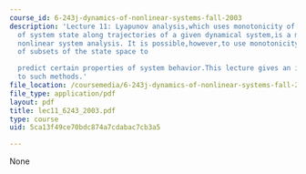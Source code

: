 ```yaml
---
course_id: 6-243j-dynamics-of-nonlinear-systems-fall-2003
description: 'Lecture 11: Lyapunov analysis,which uses monotonicity of a given function
  of system state along trajectories of a given dynamical system,is a major tool of
  nonlinear system analysis. It is possible,however,to use monotonicity of volumes
  of subsets of the state space to

  predict certain properties of system behavior.This lecture gives an introduction
  to such methods.'
file_location: /coursemedia/6-243j-dynamics-of-nonlinear-systems-fall-2003/5ca13f49ce70bdc874a7cdabac7cb3a5_lec11_6243_2003.pdf
file_type: application/pdf
layout: pdf
title: lec11_6243_2003.pdf
type: course
uid: 5ca13f49ce70bdc874a7cdabac7cb3a5

---
```

None